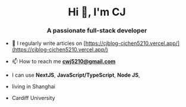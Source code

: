 <h1 align="center">Hi 👋, I'm CJ</h1>
<h3 align="center">A passionate full-stack developer</h3>

- 📝 I regularly write articles on [https://cjblog-cjchen5210.vercel.app/](https://cjblog-cjchen5210.vercel.app/)

- 📫 How to reach me **cwj5210@gmail.com**

- I can use <strong>NextJS</strong>, <strong>JavaScript/TypeScript</strong>, <strong>Node JS</strong>, 
- living in Shanghai
- Cardiff University

<p align="left">
</p>

